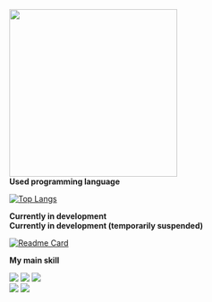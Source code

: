 <div>
  <img width=300px src=https://user-images.githubusercontent.com/81838716/147409345-91ff7670-a014-4805-aad9-57126d2db6f9.png />
</div>
<strong>Used programming language</strong>
<div align="left">
  
  [![Top Langs](https://github-readme-stats.vercel.app/api/top-langs/?username=ParkJong-Hun&hide=c%23,asp%2Enet,hlsl,shaderlab&hide_title="true"&langs_count=20&layout=compact)](https://github.com/anuraghazra/github-readme-stats)
</div>
<strong>Currently in development</strong>
<div align="left">
  
</div>
<strong>Currently in development (temporarily suspended)</strong>
<div align="left">

  [![Readme Card](https://github-readme-stats.vercel.app/api/pin/?username=ParkJong-Hun&repo=WariKan)](https://github.com/ParkJong-Hun/WariKan)
</div>

<strong>My main skill</strong>

<div>
  <img src="https://img.shields.io/badge/Android-white?style=?style=flat&logo=android&logoColor=#3DDC84"/>
  <img src="https://img.shields.io/badge/Kotlin-white?style=?style=flat&logo=kotlin&logoColor=#7F52FF"/>
  <img src="https://img.shields.io/badge/Java-orange?style=?style=flat&logo=java&logoColor=#007396"/>
</div>

<div>
  <img src="https://img.shields.io/badge/iOS-black?style=?style=flat&logo=apple&logoColor=#000000"/>
  <img src="https://img.shields.io/badge/Swift-white?style=?style=flat&logo=swift&logoColor=#F05138"/>
</div>
  

